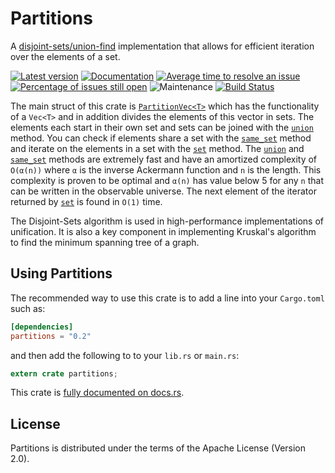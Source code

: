 # Partitions

A [disjoint-sets/union-find] implementation that
allows for efficient iteration over the elements of a set.

[![Latest version](https://img.shields.io/crates/v/partitions.svg)](https://crates.io/crates/partitions)
[![Documentation](https://img.shields.io/badge/docs.rs-v0.2.4-blue.svg)](https://docs.rs/partitions)
[![Average time to resolve an issue](http://isitmaintained.com/badge/resolution/DDOtten/partitions.svg)](http://isitmaintained.com/project/DDOtten/partitions "Average time to resolve an issue")
[![Percentage of issues still open](http://isitmaintained.com/badge/open/DDOtten/partitions.svg)](http://isitmaintained.com/project/DDOtten/partitions "Percentage of issues still open")
![Maintenance](https://img.shields.io/badge/maintenance-actively--developed-brightgreen.svg)
[![Build Status](https://travis-ci.org/DDOtten/partitions.svg?branch=master)](https://travis-ci.org/DDOtten/partitions)

The main struct of this crate is [`PartitionVec<T>`] which has the functionality
of a `Vec<T>` and in addition divides the elements of this vector in sets.
The elements each start in their own set and sets can be joined with the
[`union`] method.
You can check if elements share a set with the [`same_set`] method and iterate
on the elements in a set with the [`set`] method.
The [`union`] and [`same_set`] methods are extremely fast and have an amortized
complexity of `O(α(n))` where `α` is the inverse Ackermann function and `n` is
the length.
This complexity is proven to be optimal and `α(n)` has value below 5 for any `n`
that can be written in the observable universe.
The next element of the iterator returned by [`set`] is found in `O(1)` time.

The Disjoint-Sets algorithm is used in high-performance implementations of
unification.
It is also a key component in implementing Kruskal's algorithm to find the
minimum spanning tree of a graph.

[disjoint-sets/union-find]: https://en.wikipedia.org/wiki/Disjoint-set_data_structure
[`PartitionVec<T>`]: https://docs.rs/partitions/0.2.0/partitions/partition_vec/struct.PartitionVec.html
[`union`]: https://docs.rs/partitions/0.2.0/partitions/partition_vec/struct.PartitionVec.html#method.union
[`same_set`]: https://docs.rs/partitions/0.2.0/partitions/partition_vec/struct.PartitionVec.html#method.same_set
[`set`]: https://docs.rs/partitions/0.2.0/partitions/partition_vec/struct.PartitionVec.html#method.set
[`make_singleton`]: https://docs.rs/partitions/0.2.0/partitions/partition_vec/struct.PartitionVec.html#method.make_singleton

## Using Partitions

The recommended way to use this crate is to add a line into your `Cargo.toml`
such as:

```toml
[dependencies]
partitions = "0.2"
```

and then add the following to to your `lib.rs` or `main.rs`:

```rust
extern crate partitions;
```

This crate is [fully documented on docs.rs](https://docs.rs/partitions).

## License

Partitions is distributed under the terms of the Apache License (Version 2.0).
